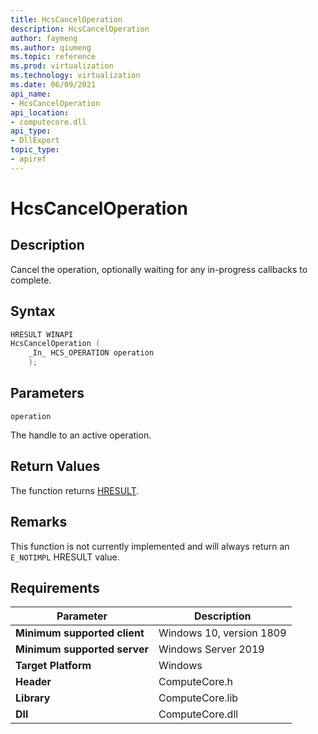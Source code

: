 ```yaml
---
title: HcsCancelOperation
description: HcsCancelOperation
author: faymeng
ms.author: qiumeng
ms.topic: reference
ms.prod: virtualization
ms.technology: virtualization
ms.date: 06/09/2021
api_name:
- HcsCancelOperation
api_location:
- computecore.dll
api_type:
- DllExport
topic_type: 
- apiref
---
```

# HcsCancelOperation

## Description

Cancel the operation, optionally waiting for any in-progress callbacks to complete.

## Syntax

```cpp
HRESULT WINAPI
HcsCancelOperation (
    _In_ HCS_OPERATION operation
    );
```

## Parameters

`operation`

The handle to an active operation.


## Return Values

The function returns [HRESULT](./HCSHResult.md).

## Remarks

This function is not currently implemented and will always return an `E_NOTIMPL` HRESULT value.

## Requirements

|Parameter|Description|
|---|---|
| **Minimum supported client** | Windows 10, version 1809 |
| **Minimum supported server** | Windows Server 2019 |
| **Target Platform** | Windows |
| **Header** | ComputeCore.h |
| **Library** | ComputeCore.lib |
| **Dll** | ComputeCore.dll |
